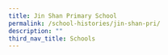```yaml
---
title: Jin Shan Primary School
permalink: /school-histories/jin-shan-pri/
description: ""
third_nav_title: Schools
---
```


